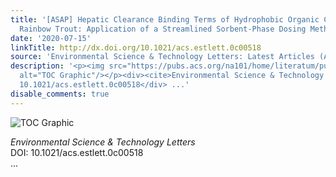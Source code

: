 ```yaml
---
title: '[ASAP] Hepatic Clearance Binding Terms of Hydrophobic Organic Chemicals in
  Rainbow Trout: Application of a Streamlined Sorbent-Phase Dosing Method'
date: '2020-07-15'
linkTitle: http://dx.doi.org/10.1021/acs.estlett.0c00518
source: 'Environmental Science & Technology Letters: Latest Articles (ACS Publications)'
description: '<p><img src="https://pubs.acs.org/na101/home/literatum/publisher/achs/journals/content/estlcu/0/estlcu.ahead-of-print/acs.estlett.0c00518/20200715/images/medium/ez0c00518_0003.gif"
  alt="TOC Graphic"/></p><div><cite>Environmental Science & Technology Letters</cite></div><div>DOI:
  10.1021/acs.estlett.0c00518</div> ...'
disable_comments: true
---
```

<p><img src="https://pubs.acs.org/na101/home/literatum/publisher/achs/journals/content/estlcu/0/estlcu.ahead-of-print/acs.estlett.0c00518/20200715/images/medium/ez0c00518_0003.gif" alt="TOC Graphic"/></p><div><cite>Environmental Science & Technology Letters</cite></div><div>DOI: 10.1021/acs.estlett.0c00518</div> ...